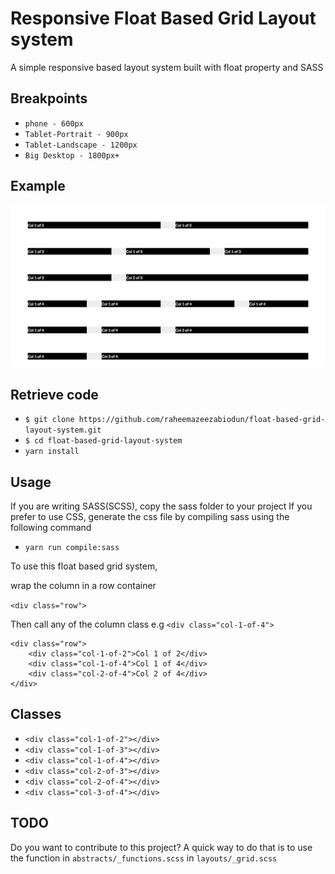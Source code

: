 # Responsive Float Based Grid Layout system

A simple responsive based layout system built with float property and SASS

## Breakpoints
* `phone - 600px`
* `Tablet-Portrait - 900px`
* `Tablet-Landscape - 1200px`
* `Big Desktop - 1800px+`



## Example

![Screenshot01][1]  

[1]: ./screenshots/screenshot.png


## Retrieve code

* `$ git clone https://github.com/raheemazeezabiodun/float-based-grid-layout-system.git`
* `$ cd float-based-grid-layout-system`
* `yarn install`


## Usage
If you are writing SASS(SCSS), copy the sass folder to your project
If you prefer to use CSS, generate the css file by compiling sass using the following command
* `yarn run compile:sass`

To use this float based grid system,

wrap the column in a row container

`<div class="row">`

Then call any of the column class e.g
`<div class="col-1-of-4">`


```
<div class="row">
    <div class="col-1-of-2">Col 1 of 2</div>
    <div class="col-1-of-4">Col 1 of 4</div>
    <div class="col-2-of-4">Col 2 of 4</div>
</div>
```

## Classes
* `<div class="col-1-of-2"></div>`
* `<div class="col-1-of-3"></div>`
* `<div class="col-1-of-4"></div>`
* `<div class="col-2-of-3"></div>`
* `<div class="col-2-of-4"></div>`
* `<div class="col-3-of-4"></div>`


## TODO
Do you want to contribute to this project? A quick way to do that is to use the
function in `abstracts/_functions.scss` in `layouts/_grid.scss`